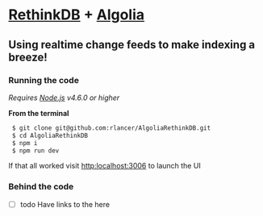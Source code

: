 [RethinkDB](https://www.rethinkdb.com) + [Algolia](https://www.algolia.com) 
=================

Using realtime change feeds to make indexing a breeze! 
-----------

### Running the code
*Requires [Node.js](https://nodejs.org) v4.6.0 or higher*

**From the terminal** 
```bash  
 $ git clone git@github.com:rlancer/AlgoliaRethinkDB.git
 $ cd AlgoliaRethinkDB
 $ npm i
 $ npm run dev
```
If that all worked visit [http:localhost:3006](http://localhost:3006) to launch the UI

### Behind the code
* [ ] todo Have links to the here



